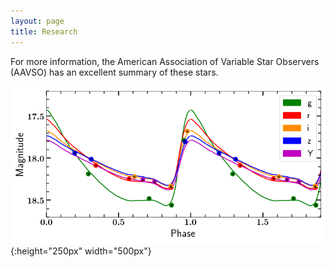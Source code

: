 ```yaml
---
layout: page
title: Research
---
```


For more information, the American Association of Variable Star Observers (AAVSO) has an excellent summary of these stars.

![RR Lyrae light curve in DES filters](/img/des_folded_jessica.png){:height="250px" width="500px"}
